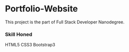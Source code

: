 # Portfolio-Website

This project is the part of Full Stack Developer Nanodegree. 

### Skill Honed
 HTML5
 CSS3
 Bootstrap3
 
